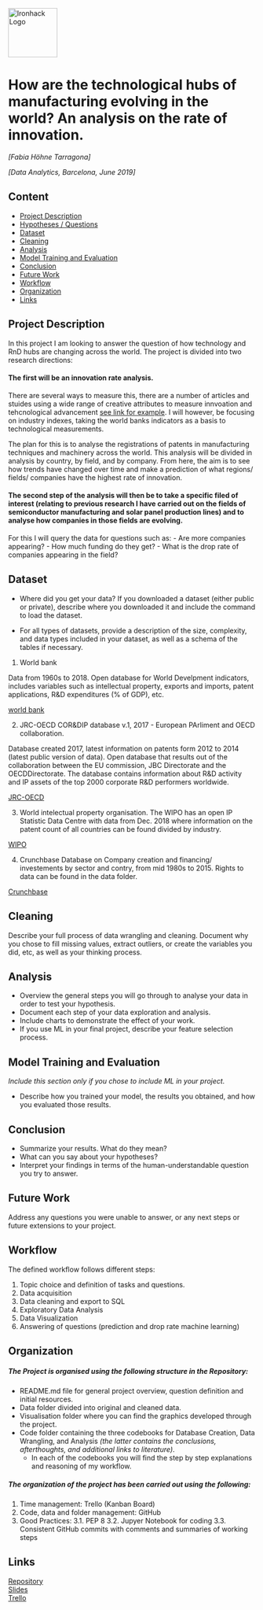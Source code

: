 <img src="https://bit.ly/2VnXWr2" alt="Ironhack Logo" width="100"/>

# How are the technological hubs of manufacturing evolving in the world? An analysis on the rate of innovation. 

*[Fabia Höhne Tarragona]*

*[Data Analytics, Barcelona, June 2019]*

## Content
- [Project Description](#project-description)
- [Hypotheses / Questions](#hypotheses-/-questions)
- [Dataset](#dataset)
- [Cleaning](#cleaning)
- [Analysis](#analysis)
- [Model Training and Evaluation](#model-training-and-evaluation)
- [Conclusion](#conclusion)
- [Future Work](#future-work)
- [Workflow](#workflow)
- [Organization](#organization)
- [Links](#links)

<a name="project-description"></a>

## Project Description

In this project I am looking to answer the question of how technology and RnD hubs are changing across the world. 
The project is divided into two research directions:

#### The first will be an innovation rate analysis. 
There are several ways to measure this, there are a number of articles and stuides using a wide range of creative attributes to measure innvoation and tehcnological advancement [see link for example](https://ourworldindata.org/technological-progress). I will however, be focusing on industry indexes, taking the world banks indicators as a basis to technological measurements. 

The plan for this is to analyse the registrations of patents in manufacturing techniques and machinery across the world. This analysis will be divided in analysis by country, by field, and by company. 
From here, the aim is to see how trends have changed over time and make a prediction of what regions/ fields/ companies have the highest rate of innovation. 

#### The second step of the analysis will then be to take a specific filed of interest (relating to previous research I have carried out on the fields of semiconductor manufacturing and solar panel production lines) and to analyse how companies in those fields are evolving.

For this I will query the data for questions such as: 
    - Are more companies appearing?
    - How much funding do they get?
    - What is the drop rate of companies appearing in the field?


<a name="dataset"></a>

## Dataset
* Where did you get your data? If you downloaded a dataset (either public or private), describe where you downloaded it and include the command to load the dataset.

* For all types of datasets, provide a description of the size, complexity, and data types included in your dataset, as well as a schema of the tables if necessary.

1. World bank

Data from 1960s to 2018.
Open database for World Develpment indicators, includes variables such as intellectual property, exports and imports, patent applications, R&D expenditures (% of GDP), etc. 

[world bank](https://data.worldbank.org/topic/science-and-technology)

2. JRC-OECD COR&DIP database v.1, 2017 - European PArliment and OECD collaboration.

Database created 2017, latest information on patents form 2012 to 2014 (latest public version of data).
Open database that results out of the collaboration between the EU commission, JBC Directorate and the OECDDirectorate. The database contains information about R&D activity and IP assets of the top 2000 corporate R&D performers worldwide. 

[JRC-OECD](http://www.oecd.org/sti/intellectual-property-statistics-and-analysis.htm)

3. World intelectual property organisation. 
The WIPO has an open IP Statistic Data Centre with data from Dec. 2018 where information on the patent count of all countries can be found divided by industry. 

[WIPO](https://www.wipo.int/ipstats/en/)


4. Crunchbase
Database on Company creation and financing/ investements by sector and contry, from mid 1980s to 2015. 
Rights to data can be found in the data folder. 

[Crunchbase](https://data.crunchbase.com/docs/open-data-map)

<a name="cleaning"></a>

## Cleaning
Describe your full process of data wrangling and cleaning. Document why you chose to fill missing values, extract outliers, or create the variables you did, etc, as well as your thinking process.

<a name="analysis"></a>

## Analysis
* Overview the general steps you will go through to analyse your data in order to test your hypothesis.
* Document each step of your data exploration and analysis.
* Include charts to demonstrate the effect of your work. 
* If you use ML in your final project, describe your feature selection process.

<a name="model-training-and-evaluation"></a>

## Model Training and Evaluation
*Include this section only if you chose to include ML in your project.*
* Describe how you trained your model, the results you obtained, and how you evaluated those results.

<a name="conclusion"></a>

## Conclusion
* Summarize your results. What do they mean?
* What can you say about your hypotheses?
* Interpret your findings in terms of the human-understandable question you try to answer.

<a name="future-work"></a>

## Future Work
Address any questions you were unable to answer, or any next steps or future extensions to your project.

<a name="workflow"></a>

## Workflow
The defined workflow follows different steps:

1. Topic choice and definition of tasks and questions.
2. Data acquisition 
3. Data cleaning and export to SQL 
4. Exploratory Data Analysis
5. Data Visualization
6. Answering of questions (prediction and drop rate machine learning)

<a name="organization"></a>

## Organization
##### The Project is organised using the following structure in the Repository:
- README.md file for general project overview, question definition and initial resources.
- Data folder divided into original and cleaned data. 
- Visualisation folder where you can find the graphics developed through the project. 
- Code folder containing the three codebooks for Database Creation, Data Wrangling, and Analysis *(the latter contains the conclusions, afterthoughts, and additional links to literature)*.
    - In each of the codebooks you will find the step by step explanations and reasoning of my workflow. 

##### The organization of the project has been carried out using the following: 
1. Time management: Trello (Kanban Board)
2. Code, data and folder management: GitHub
3. Good Practices:
    3.1. PEP 8
    3.2. Jupyer Notebook for coding
    3.3. Consistent GitHub commits with comments and summaries of working steps


<a name="links"></a>

## Links

[Repository](https://github.com/FHnt97/Project-Week-8-Final-Project)  
[Slides](https://docs.google.com/presentation/d/1FvAILtooPfkUU3_7fx-xLv4j2yqRXDIqy5rY450gI-w/edit?usp=sharing)  
[Trello](https://trello.com/invite/b/X4MiUR2u/04f26dfb6c9d61a9dc2a26f48cc6dcaa/project-5)  